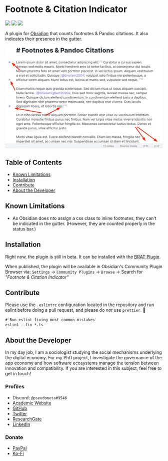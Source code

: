 # Footnote & Citation Indicator

![](https://img.shields.io/github/downloads/chrisgrieser/obsidian-footnote-indicator/total?label=Total%20Downloads&style=plastic) ![](https://img.shields.io/github/v/release/chrisgrieser/obsidian-footnote-indicator?label=Latest%20Release&style=plastic) [![](https://img.shields.io/badge/changelog-click%20here-FFE800?style=plastic)](Changelog.md)

A plugin for [Obsidian](https://obsidian.md/) that counts footnotes & Pandoc citations. It also indicates their presence in the gutter.

![Promo Image](images/Promo.png)

## Table of Contents
<!-- MarkdownTOC levels="2" -->

- [Known Limitations](#known-limitations)
- [Installation](#installation)
- [Contribute](#contribute)
- [About the Developer](#about-the-developer)

<!-- /MarkdownTOC -->

## Known Limitations
- As Obsidian does nto assign a css class to inline footnotes, they can't be indicated in the gutter. (However, they are counted properly in the status bar.)

## Installation
Right now, the plugin is still in beta. It can be installed with the [BRAT Plugin](https://github.com/TfTHacker/obsidian42-brat).

When published, the plugin will be available in Obsidian's Community Plugin Browser via: `Settings` → `Community Plugins` → `Browse` → Search for *"Footnote & Citation Indicator"*

## Contribute
Please use the `.eslintrc` configuration located in the repository and run eslint before doing a pull request, and please do *not* use `prettier`. 🙂

```shell
# Run eslint fixing most common mistakes
eslint --fix *.ts
```

## About the Developer
In my day job, I am a sociologist studying the social mechanisms underlying the digital economy. For my PhD project, I investigate the governance of the app economy and how software ecosystems manage the tension between innovation and compatibility. If you are interested in this subject, feel free to get in touch!

### Profiles
- Discord: `@pseudometa#9546`
- [Academic Website](https://chris-grieser.de/)
- [GitHub](https://github.com/chrisgrieser/)
- [Twitter](https://twitter.com/pseudo_meta)
- [ResearchGate](https://www.researchgate.net/profile/Christopher-Grieser)
- [LinkedIn](https://www.linkedin.com/in/christopher-grieser-ba693b17a/)

### Donate
- [PayPal](https://www.paypal.com/paypalme/ChrisGrieser)
- [Ko-Fi](https://ko-fi.com/pseudometa)
